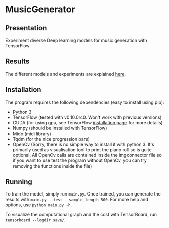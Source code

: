 # MusicGenerator

## Presentation

Experiment diverse Deep learning models for music generation with TensorFlow

## Results

The different models and experiments are explained [here](docs/models.md).

## Installation

The program requires the following dependencies (easy to install using pip):
 * Python 3
 * TensorFlow (tested with v0.10.0rc0. Won't work with previous versions)
 * CUDA (for using gpu, see TensorFlow [installation page](https://www.tensorflow.org/versions/master/get_started/os_setup.html#optional-install-cuda-gpus-on-linux) for more details)
 * Numpy (should be installed with TensorFlow)
 * Mido (midi library)
 * Tqdm (for the nice progression bars)
 * OpenCv (Sorry, there is no simple way to install it with python 3. It's primarily used as visualisation tool to print the piano roll so is quite optional. All OpenCv calls are contained inside the imgconnector file so if you want to use test the program without OpenCv, you can try removing the functions inside the file)

## Running

To train the model, simply run `main.py`. Once trained, you can generate the results with `main.py --test --sample_length 500`. For more help and options, use `python main.py -h`.

To visualize the computational graph and the cost with TensorBoard, run `tensorboard --logdir save/`.
